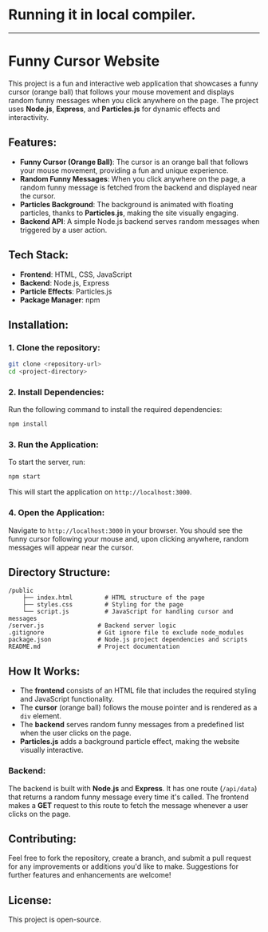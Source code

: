# Running it in local compiler.

---

# Funny Cursor Website

This project is a fun and interactive web application that showcases a funny cursor (orange ball) that follows your mouse movement and displays random funny messages when you click anywhere on the page. The project uses **Node.js**, **Express**, and **Particles.js** for dynamic effects and interactivity.

## Features:
- **Funny Cursor (Orange Ball)**: The cursor is an orange ball that follows your mouse movement, providing a fun and unique experience.
- **Random Funny Messages**: When you click anywhere on the page, a random funny message is fetched from the backend and displayed near the cursor.
- **Particles Background**: The background is animated with floating particles, thanks to **Particles.js**, making the site visually engaging.
- **Backend API**: A simple Node.js backend serves random messages when triggered by a user action.

## Tech Stack:
- **Frontend**: HTML, CSS, JavaScript
- **Backend**: Node.js, Express
- **Particle Effects**: Particles.js
- **Package Manager**: npm

## Installation:

### 1. Clone the repository:

```bash
git clone <repository-url>
cd <project-directory>
```

### 2. Install Dependencies:

Run the following command to install the required dependencies:

```bash
npm install
```

### 3. Run the Application:

To start the server, run:

```bash
npm start
```

This will start the application on `http://localhost:3000`.

### 4. Open the Application:

Navigate to `http://localhost:3000` in your browser. You should see the funny cursor following your mouse and, upon clicking anywhere, random messages will appear near the cursor.

## Directory Structure:
```
/public
    ├── index.html         # HTML structure of the page
    ├── styles.css         # Styling for the page
    └── script.js          # JavaScript for handling cursor and messages
/server.js               # Backend server logic
.gitignore               # Git ignore file to exclude node_modules
package.json             # Node.js project dependencies and scripts
README.md                # Project documentation
```

## How It Works:
- The **frontend** consists of an HTML file that includes the required styling and JavaScript functionality.
- The **cursor** (orange ball) follows the mouse pointer and is rendered as a `div` element.
- The **backend** serves random funny messages from a predefined list when the user clicks on the page.
- **Particles.js** adds a background particle effect, making the website visually interactive.

### Backend:
The backend is built with **Node.js** and **Express**. It has one route (`/api/data`) that returns a random funny message every time it's called. The frontend makes a **GET** request to this route to fetch the message whenever a user clicks on the page.

## Contributing:
Feel free to fork the repository, create a branch, and submit a pull request for any improvements or additions you'd like to make. Suggestions for further features and enhancements are welcome!

## License:
This project is open-source.
